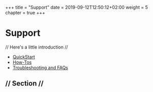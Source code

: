 +++
title = "Support"
date = 2019-09-12T12:50:12+02:00
weight = 5
chapter = true
+++

# Support

// Here's a little introduction //

- [QuickStart]()
- [How-Tos]()
- [Troubleshooting and FAQs]()

## // Section //
